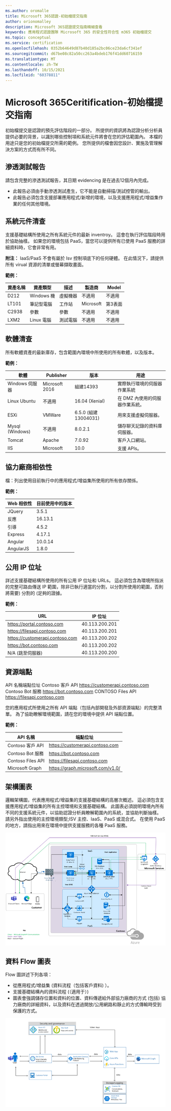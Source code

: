 ```yaml
---
ms.author: oromalle
title: Microsoft 365認證-初始檔提交指南
author: orionomalley
description: Microsoft 365認證提交指南精細查看
keywords: 應用程式認證團隊 Microsoft 365 的安全性符合性 m365 初始檔提交
ms.topic: conceptual
ms.service: certification
ms.openlocfilehash: 0352b64649d87b40d185a2bc06ce23da6cf341ef
ms.sourcegitcommit: d67be08c82a50cc263a4bdeb176f41dd60716159
ms.translationtype: MT
ms.contentlocale: zh-TW
ms.lasthandoff: 10/15/2021
ms.locfileid: "60378811"
---
```

# <a name="microsoft-365-ceritification---initial-document-submission-guide"></a>Microsoft 365Ceritification-初始檔提交指南

初始檔提交是認證的預先評估階段的一部分。 所提供的資訊將為認證分析分析員提供必要的背景，以識別哪些控制項和系統元件將會在您的評估範圍內。 本檔的用途只是您的初始檔提交所需的範例。 您所提供的檔會因您設計、實施及管理解決方案的方式而有所不同。

## <a name="penetration-test-report"></a>滲透測試報告

請包含完整的滲透測試報告，其日期 evidencing 是在過去12個月內完成。 
-   此報告必須由手動滲透測試產生，它不能是自動掃描/測試控管的輸出。
-   此報告必須包含支援部署應用程式/新增的環境，以及支援應用程式/增益集作業的任何其他環境。


## <a name="system-component-inventory"></a>系統元件清查

支援基礎結構所使用之所有系統元件的最新 inventroy。 這會在執行評估階段時用於協助抽樣。 如果您的環境包括 PaaS，當您可以提供所有已使用 PaaS 服務的詳細資料時，它會非常有用。

**附注：** IaaS/PaaS 不會有屬於 Isv 控制項底下的任何硬體。  在此情況下，請提供所有 virual 資源的清單或螢幕擷取畫面。

**範例：**

|資產名稱|    資產類型| 描述|    製造商|   Model|
|-|-|-|-|-|
|D212|  Windows 機|   虛擬機器|    不適用| 不適用|
|LT101| 筆記型電腦| 工作站|    Microsoft|  第3表面|
|C2938| 參數| 參數|不適用|不適用|     
|LXM2|  Linux 電腦|  測試電腦|不適用|不適用|       


## <a name="software-inventory"></a>軟體清查

所有軟體資產的最新庫存，包含範圍內環境中所使用的所有軟體，以及版本。

**範例：**

|軟體|  Publisher|  版本|     用途|
|-|-|-|-|
|Windows 伺服器|    Microsoft 2016 | 組建14393| 實際執行環境的伺服器作業系統|.
|Linux Ubuntu|  不適用|    16.04 (Xenial) | 在 DMZ 內使用的伺服器作業系統。|
|ESXi|  VMWare| 6.5.0 (組建 13004031) | 用來支援虛擬伺服器。|
|Mysql (Windows) |   不適用|    8.0.2.1|    儲存聊天記錄的資料庫伺服器。|
|Tomcat|        Apache| 7.0.92| 客戶入口網站。|
|IIS|   Microsoft|  10.0|   支援 APIs。|


## <a name="third-party-dependencies"></a>協力廠商相依性

檔：列出使用目前執行中的應用程式/增益集所使用的所有依存關係。

**範例：**

|Web 相依性|  目前使用中的版本|
|-|-|
|JQuery|    3.5.1|
|反應| 16.13.1|
|引導| 4.5.2|
|Express|   4.17.1|
|Angular|   10.0.14|
|AngularJS| 1.8.0|


## <a name="public-ip-addresses"></a>公用 IP 位址

詳述支援基礎結構所使用的所有公用 IP 位址和 URLs。 這必須包含為環境所指派的完整可路由傳送 IP 範圍，除非已執行適當的分割，以分割所使用的範圍，否則將需要) 分割的 (足夠的證據。

**範例：**

|URL|  IP 位址|
|-|-|
|https://portal.contoso.com |40.113.200.201 |
|https://filesapi.contoso.com|  40.113.200.201|
|https://customerapi.contoso.com|   40.113.200.202|
|https://bot.contoso.com|   40.113.200.202|
|N/A (跳至伺服器) | 40.113.200.200|


## <a name="resource-endpoints"></a>資源端點

API 名稱端點位址 Contoso 客戶 API    https://customerapi.contoso.com Contoso Bot 服務 https://bot.contoso.com CONTOSO Files API   https://filesapi.contoso.com

您的應用程式所使用之所有 API 端點（包括內部開發及外部資源端點）的完整清單。 為了協助瞭解環境範圍，請在您的環境中提供 API 端點位置。

**範例：**

|API 名稱|  端點位址|
|-|-|
|Contoso 客戶 API|  https://customerapi.contoso.com|
|Contoso Bot 服務|   https://bot.contoso.com|
|Contoso Files API| https://filesapi.contoso.com|
|Microsoft Graph| https://graph.microsoft.com/v1.0/|


## <a name="architectural-diagram"></a>架構圖表

邏輯架構圖，代表應用程式/增益集的支援基礎結構的高層次概述。 這必須包含支援應用程式/增益集的所有主控環境和支援基礎結構。 此圖表必須說明環境內所有不同的支援系統元件，以協助認證分析員瞭解範圍內的系統，並協助判斷抽樣。 請另外指出使用的主控環境類型;ISV 主控、IaaS、PaaS 或混合式。 在使用 PaaS 的地方，請指出用來在環境中提供支援服務的各種 PaaS 服務。

![架構圖表](../media/Architecturaldiagram.png)

## <a name="data-flow-diagram"></a>資料 Flow 圖表

Flow 圖詳述下列各項：
-   從應用程式/增益集 (資料流程（包括客戶資料) ）。
-   支援基礎結構內的資料流程 (（適用于）) 
-   圖表會強調儲存位置和資料的位置、資料傳遞給外部協力廠商的方式 (包括) 協力廠商的詳細資料，以及資料在透過開放/公用網路和靜止的方式傳輸時受到保護的方式。

![資料 Flow 圖表](../media/Dataflowdiagram.png)



